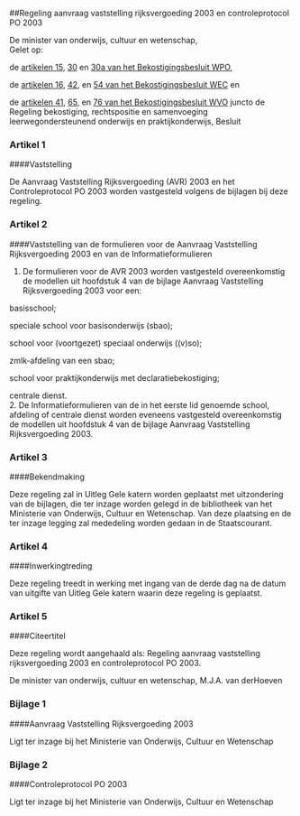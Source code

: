 <meta http-equiv='Content-Type' content='text/html; charset=utf-8' />

##Regeling aanvraag vaststelling rijksvergoeding 2003 en controleprotocol PO 2003

De minister van onderwijs, cultuur en wetenschap,  
Gelet op:

de [artikelen 15](../../../../../../../../../../../KB/bekostigingsbesluit/wpo/BWBR0003862/README.md), [30](../../../../../../../../../../../KB/bekostigingsbesluit/wpo/BWBR0003862/README.md) en [30a van het Bekostigingsbesluit WPO](../../../../../../../../../../../KB/bekostigingsbesluit/wpo/BWBR0003862/README.md),  

de [artikelen 16](../../../../../../../../../../../AMvB/bekostigingsbesluit/wec/BWBR0004259/README.md), [42](../../../../../../../../../../../AMvB/bekostigingsbesluit/wec/BWBR0004259/README.md), en [54 van het Bekostigingsbesluit WEC](../../../../../../../../../../../AMvB/bekostigingsbesluit/wec/BWBR0004259/README.md) en  

de [artikelen 41](../../../../../../../../../../../AMvB/bekostigingsbesluit/wvo/BWBR0005672/README.md), [65](../../../../../../../../../../../AMvB/bekostigingsbesluit/wvo/BWBR0005672/README.md), en [76 van het Bekostigingsbesluit WVO](../../../../../../../../../../../AMvB/bekostigingsbesluit/wvo/BWBR0005672/README.md) juncto de Regeling bekostiging, rechtspositie en samenvoeging leerwegondersteunend onderwijs en praktijkonderwijs,     Besluit    

### Artikel  1  

####Vaststelling

De Aanvraag Vaststelling Rijksvergoeding (AVR) 2003 en het Controleprotocol PO 2003 worden vastgesteld volgens de bijlagen bij deze regeling.  

### Artikel  2  

####Vaststelling van de formulieren voor de Aanvraag Vaststelling Rijksvergoeding 2003 en van de Informatieformulieren

1.  De formulieren voor de AVR 2003 worden vastgesteld overeenkomstig de modellen uit hoofdstuk 4 van de bijlage Aanvraag Vaststelling Rijksvergoeding 2003 voor een: 

basisschool;  

speciale school voor basisonderwijs (sbao);  

school voor (voortgezet) speciaal onderwijs ((v)so);  

zmlk-afdeling van een sbao;  

school voor praktijkonderwijs met declaratiebekostiging;  

centrale dienst.     
2.  De Informatieformulieren van de in het eerste lid genoemde school, afdeling of centrale dienst worden eveneens vastgesteld overeenkomstig de modellen uit hoofdstuk 4 van de bijlage Aanvraag Vaststelling Rijksvergoeding 2003.   

### Artikel  3  

####Bekendmaking

Deze regeling zal in Uitleg Gele katern worden geplaatst met uitzondering van de bijlagen, die ter inzage worden gelegd in de bibliotheek van het Ministerie van Onderwijs, Cultuur en Wetenschap. Van deze plaatsing en de ter inzage legging zal mededeling worden gedaan in de Staatscourant.  

### Artikel  4  

####Inwerkingtreding

Deze regeling treedt in werking met ingang van de derde dag na de datum van uitgifte van Uitleg Gele katern waarin deze regeling is geplaatst.  

### Artikel  5  

####Citeertitel

Deze regeling wordt aangehaald als: Regeling aanvraag vaststelling rijksvergoeding 2003 en controleprotocol PO 2003.  

De 
minister van onderwijs, cultuur en wetenschap, 
M.J.A. van derHoeven   

### Bijlage  1  

####Aanvraag Vaststelling Rijksvergoeding 2003

Ligt ter inzage bij het Ministerie van Onderwijs, Cultuur en Wetenschap  

### Bijlage  2  

####Controleprotocol PO 2003

Ligt ter inzage bij het Ministerie van Onderwijs, Cultuur en Wetenschap  
